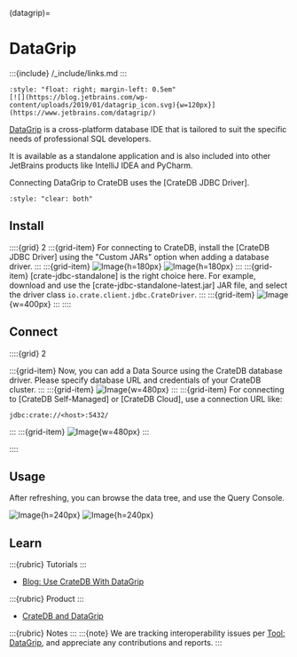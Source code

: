 (datagrip)=
# DataGrip

:::{include} /_include/links.md
:::

```{div}
:style: "float: right; margin-left: 0.5em"
[![](https://blog.jetbrains.com/wp-content/uploads/2019/01/datagrip_icon.svg){w=120px}](https://www.jetbrains.com/datagrip/)
```

[DataGrip] is a cross-platform database IDE that is tailored to suit the
specific needs of professional SQL developers.

It is available as a standalone application and is also included into
other JetBrains products like IntelliJ IDEA and PyCharm.

Connecting DataGrip to CrateDB uses the [CrateDB JDBC Driver].

```{div}
:style: "clear: both"
```


## Install

::::{grid} 2
:::{grid-item}
For connecting to CrateDB, install the [CrateDB JDBC Driver]
using the "Custom JARs" option when adding a database driver.
:::
:::{grid-item}
![Image](https://github.com/user-attachments/assets/a8c1ada6-fd97-43f4-a1ba-91aba1520bdb){h=180px}
![Image](https://github.com/user-attachments/assets/1f925848-fac3-4265-8bd3-96f91daf03c9){h=180px}
:::
:::{grid-item}
[crate-jdbc-standalone] is the right choice here.
For example, download and use the [crate-jdbc-standalone-latest.jar] JAR file,
and select the driver class `io.crate.client.jdbc.CrateDriver`.
:::
:::{grid-item}
![Image](https://github.com/user-attachments/assets/50ccb304-5aaf-4f0b-8ae7-55445f06930c){w=400px}
:::
::::


## Connect

::::{grid} 2

:::{grid-item}
Now, you can add a Data Source using the CrateDB database driver.
Please specify database URL and credentials of your CrateDB cluster.
:::
:::{grid-item}
![Image](https://github.com/user-attachments/assets/147a3e8e-f1d7-413d-9e0c-1ced11333646){w=480px}
:::
:::{grid-item}
For connecting to [CrateDB Self-Managed] or [CrateDB Cloud],
use a connection URL like:
```
jdbc:crate://<host>:5432/
```
:::
:::{grid-item}
![Image](https://github.com/user-attachments/assets/c929aa64-f032-451c-9f9d-45e6aebb12e5){w=480px}
:::

::::


## Usage
After refreshing, you can browse the data tree, and use the Query Console.

![Image](https://github.com/user-attachments/assets/3350a955-0a53-41d7-905b-a71cc4a767e9){h=240px}
![Image](https://github.com/user-attachments/assets/d0a2a09d-a59f-4eda-a488-09d5ce15c08d){h=240px}



## Learn

:::{rubric} Tutorials
:::
- [Blog: Use CrateDB With DataGrip]

:::{rubric} Product
:::
- [CrateDB and DataGrip]

:::{rubric} Notes
:::
:::{note}
We are tracking interoperability issues per [Tool: DataGrip], and appreciate
any contributions and reports.
:::


[Blog: Use CrateDB With DataGrip]: https://cratedb.com/blog/use-cratedb-with-datagrip-an-advanced-database-ide
[CrateDB and DataGrip]: https://cratedb.com/integrations/cratedb-and-datagrip
[DataGrip]: https://www.jetbrains.com/datagrip/
[Tool: DataGrip]: https://github.com/crate/crate/labels/tool%3A%20DataGrip
